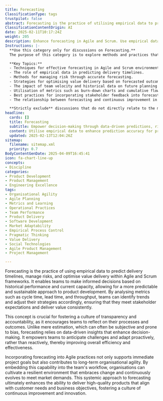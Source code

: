 ```yaml
---
title: Forecasting
ClassificationType: tags
trustpilot: false
abstract: Forecasting is the practice of utilising empirical data to predict delivery timelines, manage risks, and optimise value delivery within Agile and Scrum frameworks. It draws from historical performance and current capacity metrics, such as cycle time, lead time, and throughput, enabling teams to make informed decisions that lead to a more predictable and sustainable approach to product development. This practice is vital for promoting transparency and accountability, as it encourages teams to reflect on their processes and outcomes, moving beyond subjective estimations to data-driven insights that enhance decision-making. By anticipating challenges and adapting proactively, teams can improve overall efficiency and effectiveness. Integrating forecasting into Agile practices not only aids in achieving immediate project goals but also fosters long-term organisational agility, creating a resilient environment that can adapt to changing market demands. This systemic approach ultimately enhances the ability to deliver high-quality products that align with customer needs and business objectives, thereby cultivating a culture of continuous improvement and innovation.
ClassificationContentOrigin: AI
date: 2025-02-11T10:17:24Z
weight: 205
description: Enhance forecasting in Agile and Scrum. Use empirical data to predict delivery timelines, manage risk, and optimise value delivery.
Instructions: |-
  **Use this category only for discussions on Forecasting.**  
  The purpose of this category is to explore methods and practices that enhance forecasting within Agile and Scrum frameworks. It focuses on the utilisation of empirical data to predict delivery timelines, manage risks, and optimise value delivery, ensuring that teams can make informed decisions based on historical performance and current trends.

  **Key Topics:**
  - Techniques for effective forecasting in Agile and Scrum environments.
  - The role of empirical data in predicting delivery timelines.
  - Methods for managing risk through accurate forecasting.
  - Strategies for optimising value delivery based on forecasted outcomes.
  - The impact of team velocity and historical data on future planning.
  - Utilisation of metrics such as burn-down charts and cumulative flow diagrams for forecasting.
  - Best practices for incorporating stakeholder feedback into forecasting processes.
  - The relationship between forecasting and continuous improvement in Agile practices.

  **Strictly exclude** discussions that do not directly relate to the methodologies and practices of forecasting within Agile and Scrum, such as unrelated project management techniques, non-empirical approaches, or general business strategies that do not focus on Agile principles.
headline:
  cards: []
  title: Forecasting
  subtitle: Empower decision-making through data-driven predictions, risk management, and value optimisation for effective project delivery.
  content: Utilise empirical data to enhance prediction accuracy for project timelines, enabling informed decision-making and effective risk management. Posts should explore techniques for value optimisation, the impact of variability on delivery, and methods for integrating feedback loops to improve forecasting reliability in complex environments.
  updated: 2025-02-13T12:04:26Z
sitemap:
  filename: sitemap.xml
  priority: 0.7
BodyContentGenDate: 2025-04-09T16:45:41
icon: fa-chart-line-up
concepts:
- Discipline
categories:
- Product Development
- Product Management
- Engineering Excellence
tags:
- Organisational Agility
- Agile Planning
- Metrics and Learning
- Operational Practices
- Team Performance
- Product Delivery
- Software Development
- Market Adaptability
- Empirical Process Control
- Pragmatic Thinking
- Value Delivery
- Social Technologies
- Agile Product Management
- Project Management

---
```

Forecasting is the practice of using empirical data to predict delivery timelines, manage risks, and optimise value delivery within Agile and Scrum frameworks. It enables teams to make informed decisions based on historical performance and current capacity, allowing for a more predictable and sustainable approach to product development. By analysing metrics such as cycle time, lead time, and throughput, teams can identify trends and adjust their strategies accordingly, ensuring that they meet stakeholder expectations and deliver value consistently.

This concept is crucial for fostering a culture of transparency and accountability, as it encourages teams to reflect on their processes and outcomes. Unlike mere estimation, which can often be subjective and prone to bias, forecasting relies on data-driven insights that enhance decision-making. It empowers teams to anticipate challenges and adapt proactively, rather than reactively, thereby improving overall efficiency and effectiveness.

Incorporating forecasting into Agile practices not only supports immediate project goals but also contributes to long-term organisational agility. By embedding this capability into the team's workflow, organisations can cultivate a resilient environment that embraces change and continuously evolves to meet market demands. This systemic approach to forecasting ultimately enhances the ability to deliver high-quality products that align with customer needs and business objectives, fostering a culture of continuous improvement and innovation.

